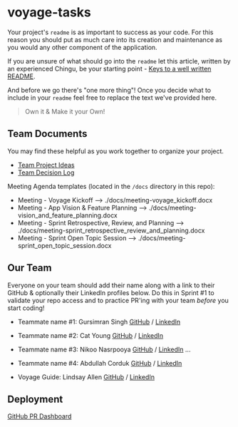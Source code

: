 # voyage-tasks

Your project's `readme` is as important to success as your code. For
this reason you should put as much care into its creation and maintenance
as you would any other component of the application.

If you are unsure of what should go into the `readme` let this article,
written by an experienced Chingu, be your starting point -
[Keys to a well written README](https://tinyurl.com/yk3wubft).

And before we go there's "one more thing"! Once you decide what to include
in your `readme` feel free to replace the text we've provided here.

> Own it & Make it your Own!

## Team Documents

You may find these helpful as you work together to organize your project.

- [Team Project Ideas](./docs/team_project_ideas.md)
- [Team Decision Log](./docs/team_decision_log.md)

Meeting Agenda templates (located in the `/docs` directory in this repo):

- Meeting - Voyage Kickoff --> ./docs/meeting-voyage_kickoff.docx
- Meeting - App Vision & Feature Planning --> ./docs/meeting-vision_and_feature_planning.docx
- Meeting - Sprint Retrospective, Review, and Planning --> ./docs/meeting-sprint_retrospective_review_and_planning.docx
- Meeting - Sprint Open Topic Session --> ./docs/meeting-sprint_open_topic_session.docx

## Our Team

Everyone on your team should add their name along with a link to their GitHub
& optionally their LinkedIn profiles below. Do this in Sprint #1 to validate
your repo access and to practice PR'ing with your team _before_ you start
coding!

- Teammate name #1: Gursimran Singh [GitHub](https://github.com/Gursimranb127) / [LinkedIn](https://www.linkedin.com/in/gursimransinghonly)
- Teammate name #2: Cat Young [GitHub](https://github.com/CatYoung018) / [LinkedIn](https://linkedin.com/in/catrilliayoung)
- Teammate name #3: Nikoo Nasrpooya [GitHub](https://github.com/NikooNasrpooya) / [LinkedIn](https://www.linkedin.com/in/nikoo-nasrpooya/)
  ...
- Teammate name #4: Abdullah Corduk [GitHub](https://github.com/corduka) / [LinkedIn](https://www.linkedin.com/in/cordukabdullah/)

- Voyage Guide: Lindsay Allen [GitHub](https://github.com/lkallen) / [LinkedIn](https://www.linkedin.com/in/lindsay-allen-54b46937/)

## Deployment

[GitHub PR Dashboard](https://v57-tier1-team-04.vercel.app/)
